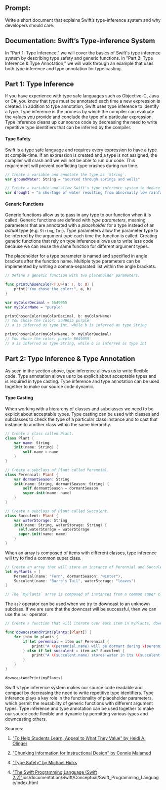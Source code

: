 ## Prompt:
Write a short document that explains Swift’s type-inference system and why developers should care.

## Documentation: Swift’s Type-inference System
In "Part 1: Type Inference," we will cover the basics of Swift's type inference system by describing type safety and generic functions. In "Part 2: Type Inference & Type Annotation," we will walk through an example that uses both type inference and type annotation for type casting.

## Part 1: Type Inference
If you have experience with type safe languages such as Objective-C, Java or C#, you know that type must be annotated each time a new expression is created. In addition to type annotation, Swift uses type inference to identify a type. Type inference is the process by which the compiler can evaluate the values you provide and conclude the type of a particular expression. Type inference cleans up our source code by decreasing the need to write repetitive type identifiers that can be inferred by the compiler.

#### Type Safety
Swift is a type safe language and requires every expression to have a type at compile-time. If an expression is created and a type is not assigned, the compiler will crash and we will not be able to run our code. This requirement will prevent conflicting type crashes during run time.

```swift
// Create a variable and annotate the type as `String`.
var groundWater: String = "sourced through springs and wells"

// Create a variable and allow Swift's type inference system to deduce the type `String`.
var drought = "a shortage of water resulting from abnormally low rainfall"
```

#### Generic Functions
Generic functions allow us to pass in any type to our function when it is called. Generic functions are defined with *type parameters*, meaning parameters that are annotated with a *placeholder* for a type instead of an *actual* type (e.g. `String`, `Int`). Type parameters allow the parameter type to be inferred by the argument type each time the function is called. Creating generic functions that rely on type inference allows us to write less code because we can reuse the same function for different argument types.

The placeholder for a type parameter is named and specified in angle brackets after the function name. Multiple type parameters can be implemented by writing a comma-separated list within the angle brackets.

```swift
// Define a generic function with two placeholder parameters.

func printChosenColor<T,U>(a: T, b: U) {
    print("You chose the color:", a, b)
}

var myColorDecimal = 5649055
var myColorName = "purple"

printChosenColor(myColorDecimal, b: myColorName)
// You chose the color: 5649055 purple
// a is inferred as type Int, while b is inferred as type String

printChosenColor(myColorName, b: myColorDecimal)
// You chose the color: purple 5649055
// a is inferred as type String, while b is inferred as type Int
```

## Part 2: Type Inference & Type Annotation
As seen in the section above, type inference allows us to write flexible code. Type annotation allows us to be explicit about acceptable types and is required in type casting. Type inference and type annotation can be used together to make our source code dynamic.

#### Type Casting
When working with a hierarchy of classes and subclasses we need to be explicit about acceptable types. Type casting can be used with classes and subclasses to check the type of a particular class instance and to cast that instance to another class within the same hierarchy.

```swift
// Create a class called Plant.
class Plant {
    var name: String
    init(name: String) {
        self.name = name
    }
}

// Create a subclass of Plant called Perennial.
class Perennial: Plant {
    var dormantSeason: String
    init(name: String, dormantSeason: String) {
        self.dormantSeason = dormantSeason
        super.init(name: name)
    }
}

// Create a subclass of Plant called Succulent.
class Succulent: Plant {
    var waterStorage: String
    init(name: String, waterStorage: String) {
      self.waterStorage = waterStorage
      super.init(name: name)
    }
}
```
When an array is composed of items with different classes, type inference will try to find a common super class.

```swift
// Create an array that will store an instance of Perennial and Succulent.
let myPlants = [
    Perennial(name: "Fern", dormantSeason: "winter"),
    Succulent(name: "Burro's Tail", waterStorage: "leaves")
]

// The `myPlants` array is composed of instances from a common super class `Plants`.  Array items in `myPlants` will be inferred as type `Plants`.
```
The `as?` operator can be used when we try to downcast to an unknown subclass. If we are sure that the downcast will be successful, then we can use the `as!` operator.

```swift
// Create a function that will iterate over each item in myPlants, downcast each Plant instance to its subclass, and then access a property from its newly identified class.

func downcastAndPrint(plants:[Plant]) {
    for item in plants {
        if let perennial = item as? Perennial {
            print("A \(perennial.name) will be dormant during \(perennial.dormantSeason).")
        } else if let succulent = item as? Succulent {
            print("A \(succulent.name) stores water in its \(succulent.waterStorage).")
        }
    }
}

downcastAndPrint(myPlants)
```

Swift's type inference system makes our source code readable and compact by decreasing the need to write repetitive type identifiers. Type inference plays a key role in the functionality of placeholder parameters, which permit the reusability of generic functions with different argument types. Type inference and type annotation can be used together to make our source code flexible and dynamic by permitting various types and downcasting others.

Sources:

1. ["To Help Students Learn, Appeal to What They Value" by Heidi A. Olinger](http://www.edutopia.org/blog/appeal-to-what-students-value-heidi-olinger)

2. ["Chunking Information for Instructional Design" by Connie Malamed](http://theelearningcoach.com/elearning_design/chunking-information/)

3. ["Type Safety" by Michael Hicks](http://www.pl-enthusiast.net/2014/08/05/type-safety/)

4. ["The Swift Programming Language (Swift 2.2)"](https://developer.apple.com/library/)ios/documentation/Swift/Conceptual/Swift_Programming_Language/index.html